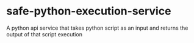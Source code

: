 # safe-python-execution-service
A python api service that takes python script as an input and returns the output of that script execution
